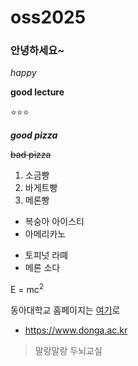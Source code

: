 # oss2025

### 안녕하세요~           <!-- 다양한 크기 -->

*happy*                   <!-- 기울임 -->

**good lecture**          <!-- 굵게 -->

⭐⭐⭐                   <!-- 이모티콘 -->

***good pizza***           <!-- 굵게 + 기울임 -->

~~bad pizza~~              <!-- 취소선 -->

1. 소금빵                   <!-- 순서가 있는 목록 -->
2. 바게트빵
3. 메론빵

- 복숭아 아이스티            <!-- 순서가 없는 목록 -->
- 아메리카노
* 토피넛 라뗴
* 메론 소다

E = mc<sup>2</sup>          <!-- 수식(E=mc^2) -->
                            <!-- 수식2 -->

동아대학교 홈페이지는 [여기](https://www.donga.ac.kr)로  <!-- 웹사이트 링크 --> 
* https://www.donga.ac.kr

<!-- 이미지 활용 -->

> 말랑말랑 두뇌교실                           <!-- 인용 -->
